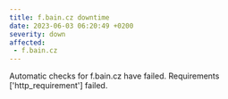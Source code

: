 ```yaml
---
title: f.bain.cz downtime
date: 2023-06-03 06:20:49 +0200
severity: down
affected:
 - f.bain.cz
---
```

Automatic checks for f.bain.cz have failed. Requirements ['http_requirement'] failed.
